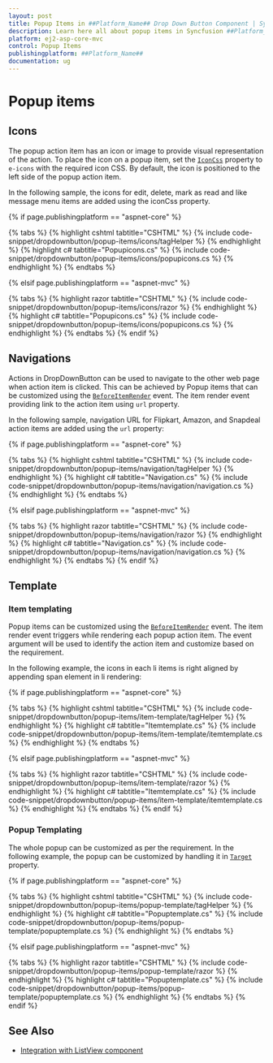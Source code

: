 ```yaml
---
layout: post
title: Popup Items in ##Platform_Name## Drop Down Button Component | Syncfusion
description: Learn here all about popup items in Syncfusion ##Platform_Name## Drop Down Button component of Syncfusion Essential JS 2 and more.
platform: ej2-asp-core-mvc
control: Popup Items
publishingplatform: ##Platform_Name##
documentation: ug
---
```



# Popup items

## Icons

The popup action item has an icon or image to provide visual representation of the action. To place the icon on a popup item, set the [`IconCss`](https://help.syncfusion.com/cr/aspnetcore-js2/Syncfusion.EJ2.SplitButtons.DropDownButton.html#Syncfusion_EJ2_SplitButtons_DropDownButton_IconCss) property to `e-icons` with the required icon CSS. By default, the icon is positioned to the left side of the popup action item.

In the following sample, the icons for edit, delete, mark as read  and like message menu items are added using the iconCss property.

{% if page.publishingplatform == "aspnet-core" %}

{% tabs %}
{% highlight cshtml tabtitle="CSHTML" %}
{% include code-snippet/dropdownbutton/popup-items/icons/tagHelper %}
{% endhighlight %}
{% highlight c# tabtitle="Popupicons.cs" %}
{% include code-snippet/dropdownbutton/popup-items/icons/popupicons.cs %}
{% endhighlight %}
{% endtabs %}

{% elsif page.publishingplatform == "aspnet-mvc" %}

{% tabs %}
{% highlight razor tabtitle="CSHTML" %}
{% include code-snippet/dropdownbutton/popup-items/icons/razor %}
{% endhighlight %}
{% highlight c# tabtitle="Popupicons.cs" %}
{% include code-snippet/dropdownbutton/popup-items/icons/popupicons.cs %}
{% endhighlight %}
{% endtabs %}
{% endif %}



## Navigations

Actions in DropDownButton can be used to navigate to the other web page when action item is clicked. This can be achieved by Popup items that can be customized using the [`BeforeItemRender`](https://help.syncfusion.com/cr/aspnetcore-js2/Syncfusion.EJ2.SplitButtons.DropDownButton.html#Syncfusion_EJ2_SplitButtons_DropDownButton_BeforeItemRender) event. The item render event providing link to the action item using `url` property.

In the following sample, navigation URL for Flipkart, Amazon, and Snapdeal action items are added using the `url` property:

{% if page.publishingplatform == "aspnet-core" %}

{% tabs %}
{% highlight cshtml tabtitle="CSHTML" %}
{% include code-snippet/dropdownbutton/popup-items/navigation/tagHelper %}
{% endhighlight %}
{% highlight c# tabtitle="Navigation.cs" %}
{% include code-snippet/dropdownbutton/popup-items/navigation/navigation.cs %}
{% endhighlight %}
{% endtabs %}

{% elsif page.publishingplatform == "aspnet-mvc" %}

{% tabs %}
{% highlight razor tabtitle="CSHTML" %}
{% include code-snippet/dropdownbutton/popup-items/navigation/razor %}
{% endhighlight %}
{% highlight c# tabtitle="Navigation.cs" %}
{% include code-snippet/dropdownbutton/popup-items/navigation/navigation.cs %}
{% endhighlight %}
{% endtabs %}
{% endif %}



## Template

### Item templating

Popup items can be customized using the [`BeforeItemRender`](https://help.syncfusion.com/cr/aspnetcore-js2/Syncfusion.EJ2.SplitButtons.DropDownButton.html#Syncfusion_EJ2_SplitButtons_DropDownButton_BeforeItemRender) event. The item render event triggers while rendering each popup action item. The event argument will be used to identify the action item and customize based on the requirement.

In the following example, the icons in each li items is right aligned by appending span element in li rendering:

{% if page.publishingplatform == "aspnet-core" %}

{% tabs %}
{% highlight cshtml tabtitle="CSHTML" %}
{% include code-snippet/dropdownbutton/popup-items/item-template/tagHelper %}
{% endhighlight %}
{% highlight c# tabtitle="Itemtemplate.cs" %}
{% include code-snippet/dropdownbutton/popup-items/item-template/itemtemplate.cs %}
{% endhighlight %}
{% endtabs %}

{% elsif page.publishingplatform == "aspnet-mvc" %}

{% tabs %}
{% highlight razor tabtitle="CSHTML" %}
{% include code-snippet/dropdownbutton/popup-items/item-template/razor %}
{% endhighlight %}
{% highlight c# tabtitle="Itemtemplate.cs" %}
{% include code-snippet/dropdownbutton/popup-items/item-template/itemtemplate.cs %}
{% endhighlight %}
{% endtabs %}
{% endif %}



### Popup Templating

The whole popup can be customized as per the requirement. In the following example, the popup can be customized by handling it in [`Target`](https://help.syncfusion.com/cr/aspnetcore-js2/Syncfusion.EJ2.SplitButtons.DropDownButton.html#Syncfusion_EJ2_SplitButtons_DropDownButton_Target) property.

{% if page.publishingplatform == "aspnet-core" %}

{% tabs %}
{% highlight cshtml tabtitle="CSHTML" %}
{% include code-snippet/dropdownbutton/popup-items/popup-template/tagHelper %}
{% endhighlight %}
{% highlight c# tabtitle="Popuptemplate.cs" %}
{% include code-snippet/dropdownbutton/popup-items/popup-template/popuptemplate.cs %}
{% endhighlight %}
{% endtabs %}

{% elsif page.publishingplatform == "aspnet-mvc" %}

{% tabs %}
{% highlight razor tabtitle="CSHTML" %}
{% include code-snippet/dropdownbutton/popup-items/popup-template/razor %}
{% endhighlight %}
{% highlight c# tabtitle="Popuptemplate.cs" %}
{% include code-snippet/dropdownbutton/popup-items/popup-template/popuptemplate.cs %}
{% endhighlight %}
{% endtabs %}
{% endif %}



## See Also

* [Integration with ListView component](./how-to/group-popup-items-with-listview-component)
